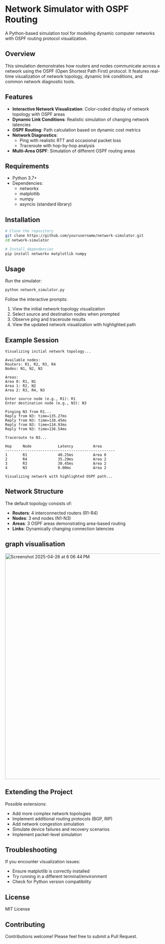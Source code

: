 # Network Simulator with OSPF Routing

A Python-based simulation tool for modeling dynamic computer networks with OSPF routing protocol visualization.

## Overview

This simulation demonstrates how routers and nodes communicate across a network using the OSPF (Open Shortest Path First) protocol. It features real-time visualization of network topology, dynamic link conditions, and common network diagnostic tools.

## Features

- **Interactive Network Visualization**: Color-coded display of network topology with OSPF areas
- **Dynamic Link Conditions**: Realistic simulation of changing network latencies
- **OSPF Routing**: Path calculation based on dynamic cost metrics
- **Network Diagnostics**:
  - Ping with realistic RTT and occasional packet loss
  - Traceroute with hop-by-hop analysis
- **Multi-Area OSPF**: Simulation of different OSPF routing areas

## Requirements

- Python 3.7+
- Dependencies:
  - networkx
  - matplotlib
  - numpy
  - asyncio (standard library)

## Installation

```bash
# Clone the repository
git clone https://github.com/yourusername/network-simulator.git
cd network-simulator

# Install dependencies
pip install networkx matplotlib numpy
```

## Usage

Run the simulator:

```bash
python network_simulator.py
```

Follow the interactive prompts:
1. View the initial network topology visualization
2. Select source and destination nodes when prompted
3. Observe ping and traceroute results
4. View the updated network visualization with highlighted path

## Example Session

```
Visualizing initial network topology...

Available nodes:
Routers: R1, R2, R3, R4
Nodes: N1, N2, N3

Areas:
Area 0: R1, N1
Area 1: R2, N2
Area 2: R3, R4, N3

Enter source node (e.g., R1): R1
Enter destination node (e.g., N3): N3

Pinging N3 from R1...
Reply from N3: time=135.27ms
Reply from N3: time=138.45ms
Reply from N3: time=134.93ms
Reply from N3: time=136.54ms

Traceroute to N3...

Hop     Node            Latency         Area
--------------------------------------------------
1       R1              40.25ms         Area 0
2       R4              35.29ms         Area 2
3       R3              30.45ms         Area 2
4       N3              0.00ms          Area 2

Visualizing network with highlighted OSPF path...
```

## Network Structure

The default topology consists of:
- **Routers**: 4 interconnected routers (R1-R4)
- **Nodes**: 3 end nodes (N1-N3)
- **Areas**: 3 OSPF areas demonstrating area-based routing
- **Links**: Dynamically changing connection latencies
## graph visualisation
<img width="733" alt="Screenshot 2025-04-26 at 6 06 44 PM" src="https://github.com/user-attachments/assets/273df31f-949b-43e9-a660-c80551441478" />


## Extending the Project

Possible extensions:
- Add more complex network topologies
- Implement additional routing protocols (BGP, RIP)
- Add network congestion simulation
- Simulate device failures and recovery scenarios
- Implement packet-level simulation

## Troubleshooting

If you encounter visualization issues:
- Ensure matplotlib is correctly installed
- Try running in a different terminal/environment
- Check for Python version compatibility

## License

MIT License

## Contributing

Contributions welcome! Please feel free to submit a Pull Request.
